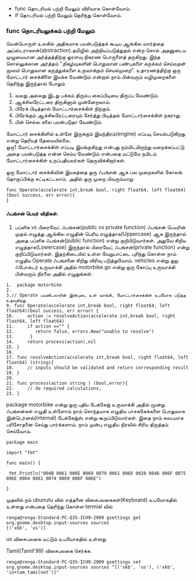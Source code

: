 * func தொடரியல் பற்றி மேலும் விரிவாக கொள்வோம்.
* if தொடரியல் பற்றி மேலும் தெரிந்து கொள்வோம்.

### func தொடரியலுக்கம் பற்றி மேலும்
மென்பொருள் உலகில் அதிகமாக பயன்படுத்தக் கூடிய ஆங்கில வார்த்தை  அப்ஸ்டராகசன்(abstraction).தமிழில் 
அந்நியப்படுத்துதல் என்ற சொல் அதனுடைய முழுமையான அர்த்தத்திற்கு ஓரளவு நிகரண பொருளைத் தருகிறது. 
இந்த சொல்லுக்கான அர்த்தம் "*நிகழ்வுகளின் பொதுவான பண்புகளை சுருக்கம் செய்வதன் மூலம் பொதுவான 
கருத்துக்களை உருவாக்கும் செயல்முறை*". உதாரணத்திற்கு ஒரு மோட்டார் சைக்கிளை இயக்க வேண்டும் என்றால் 
நாம் பின்வரும்  வழிமுறைகளை தெரிந்து இருந்தால் போதும் 

1. வலது அல்லது  இடது பக்கம் திரும்ப கைப்பிடியை திருப்ப வேண்டும்.
2. ஆக்சிலரேட்டரை திருகினால் முன்னேறலாம்.
3. பிரேக் பிடித்தால் மோட்டார்சைக்கிள் நிற்கும்.
4. பிரேக்கும் ஆக்சிலரேட்டரையும் சேர்த்து பிடித்தல் மோட்டார்சைக்கிள் நகராது.
5. பின் செல்ல கலை பயன்படுதா வேண்டும்.
 
மோட்டார் சைக்கிளில் உள்ளே இருக்கும் இயந்திரம்(engine) எப்படி செயல்படுகிறது என்று தெரியத் தேவையில்லை.  
ஒரு1 மோட்டார்சைக்கிள் எப்படி இயங்குகிறது என்பது நம்மிடமிருந்து மறைக்கப்பட்டு அதை பயன்படுத்த 
என்ன செய்ய வேண்டும் என்பதை மட்டுமே நமிடம் மோட்டார்சைக்கிள் உறப்பதியலர்கள் தெருவிக்கிறார்கள்.

ஒரு மோட்டார் சைக்கிலின் இயகத்தை ஒரு ஃபங்சன் ஆக பல முறைகளில் கோலங் தொகுப்பிக்கு 
சுட்டிகட்டலாம். அதில் ஒரு முறை பிவரும்மாறு 

```
func Operate(accelerate int,break bool, right float64, left float64)(bool success, err error){
}
```

#### ஃபங்சன் பெயர் விதிகள்.

1. பப்ளிக vs பிரைவேட் ஃபங்சன்(public vs private function)
ஃபங்சன் பெயரின் முதல் எழுத்து ஆங்கில எழுதின்  பெரிய எழுத்தாக(Uppercase) ஆக இருந்தால் அதை 
பப்ளிக ஃபங்சன்(public function) என்று  குறிபிடுவார்கள். அதுவே சிறிய எழுத்தாக(Lowercase) இருந்தால்
பிரைவேட் ஃபங்சன்(private function) என்று குறிப்பிடுவார்கள். இதற்கிடையில் உள்ள வேறுபாட்டை 
புரிந்து கொள்ள நாம் எழுதிய Operate ஃபங்சனை சிறிது விரிவு படுத்துவோம். 
vehicles என்று ஒறு ஃபோல்டர் உருவாக்கி அதில் motorbike.go என்று ஒரு கோப்பு உருவாக்கி 
பின்வரும் நிரலை அதில் எழுதுங்கள்.

```
1.  package motorbike
2.
3.// Operate பயனிடலாரின் இன்புடை உள் வாங்கி, மோட்டார்சைக்கிள் உபயோக படுத்த உதவுகிறது  
9. func Operate(accelerate int,break bool, right float64, left float64)(bool success, err error) {
10. 	action := resolveAction(accelerate int,break bool, right float64, left float64)
11.	    if action =="" {
12.		   return false, errors.New("unable to resolve")
13.	     }
14.     return process(action),nil
15. }
16.
17. func resolveAction(accelerate int,break bool, right float64, left float64) (string){
18. 	// inputs should be validated and return corresponding result
19. }
20.
21. func process(action string ) (bool,error){
22. 	// do required calculations,
23. }
```

package motorbike என்று ஒரு புதிய பேக்கேஜ் உருவாக்கி அதில் மூன்று ஃபங்சன்கள் எழுதி உள்ளோம் 
நாம் சொந்தமாக எழுதிய பாசககேக்களை பொதுவாக இன்டெர்னல்(internal) பேக்கேஜ்ஸ் என்று 
கூறப்பிடுவார்கள். 
இதை நாம் சுலபமாக பரிசோதனை செய்து 
பார்க்களாம். நாம் முன்பு எழுதிய நிரலில் சிரிய திருத்தம் செய்வோம்.

```
package main
 
import "fmt"

func main() {

 fmt.Println("004B 0061 006E 0069 0079 0061 006D 0020 0046 006F 0075 006E 0064 0061 0074 0069 006F 006E")

}
```




முதலில் நம் ubunutu வில் எத்தனை விசைபலகைகள்(Keyboard) உபயோகதில் உள்ளது என்பதை தெரிந்து கொள்ள termial லில்

```
renga@renga-Standard-PC-Q35-ICH9-2009 gsettings get org.gnome.desktop.input-sources sources
[('xkb', 'us')]

```
us விசைபலகை மட்டும்  உபயோகதில் உள்ளது


Tamil(Tamil'99) விசைபலகை செர்க்க. 
 ```
 renga@renga-Standard-PC-Q35-ICH9-2009 gsettings set org.gnome.desktop.input-sources sources "[('xkb', 'us'), ('xkb', 'in+tam_tamilnet')]"
 ```
